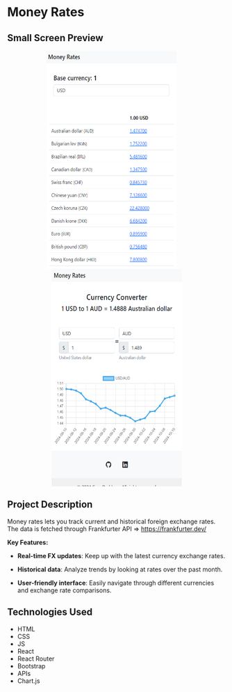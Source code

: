 # Money Rates

## Small Screen Preview
<p align="center">
  <img align="top" src="screenshots/Screenshot 2024-08-27 163355.png" width="300" height="500">&nbsp;&nbsp;&nbsp;&nbsp;&nbsp;&nbsp;
  <img align="top" src="screenshots/Screenshot 2024-10-10 163553.png" width="300" height="500">
</p>

## Project Description
Money rates lets you track current and historical foreign exchange rates. The data is fetched through Frankfurter API => https://frankfurter.dev/

**Key Features:**

- **Real-time FX updates**: Keep up with the latest currency exchange rates.

- **Historical data**: Analyze trends by looking at rates over the past month.

- **User-friendly interface**: Easily navigate through different currencies and exchange rate comparisons.

## Technologies Used 
- HTML
- CSS
- JS
- React
- React Router
- Bootstrap
- APIs
- Chart.js

